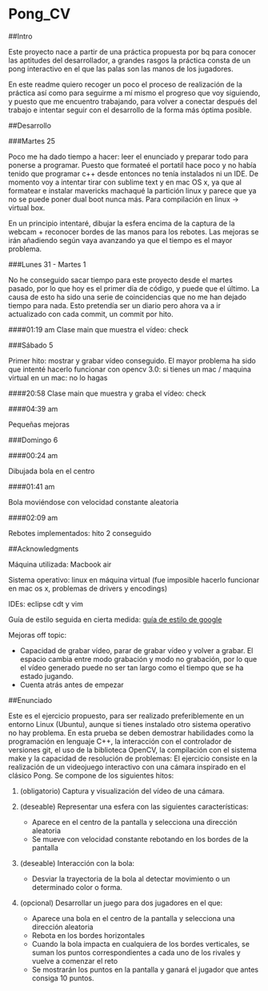 Pong_CV
========================

##Intro

Este proyecto nace a partir de una práctica propuesta por bq para conocer las aptitudes del desarrollador, a grandes rasgos la práctica consta de un pong interactivo en el que las palas son las manos de los jugadores.

En este readme quiero recoger un poco el proceso de realización de la práctica así como para seguirme a mí mismo el progreso que voy siguiendo, y puesto que me encuentro trabajando, para volver a conectar después del trabajo e intentar seguir con el desarrollo de la forma más óptima posible.

##Desarrollo

###Martes 25

Poco me ha dado tiempo a hacer: leer el enunciado y preparar todo para ponerse a programar. Puesto que formateé el portatil hace poco y no había tenido que programar c++ desde entonces no tenía instalados ni un IDE. De momento voy a intentar tirar con sublime text y en mac OS x, ya que al formatear e instalar mavericks machaqué la partición linux y parece que ya no se puede poner dual boot nunca más. Para compilación en linux -> virtual box.

En un principio intentaré, dibujar la esfera encima de la captura de la webcam + reconocer bordes de las manos para los rebotes. Las mejoras se irán añadiendo según vaya avanzando ya que el tiempo es el mayor problema.

###Lunes 31 - Martes 1

No he conseguido sacar tiempo para este proyecto desde el martes pasado, por lo que hoy es el primer día de código, y puede que el último. La causa de esto ha sido una serie de coincidencias que no me han dejado tiempo para nada. Esto pretendía ser un diario pero ahora va a ir actualizado con cada commit, un commit por hito.

####01:19 am 
Clase main que muestra el vídeo: check

###Sábado 5

Primer hito: mostrar y grabar vídeo conseguido. El mayor problema ha sido que intenté hacerlo funcionar con opencv 3.0: si tienes un mac / maquina virtual en un mac: no lo hagas

####20:58 
Clase main que muestra y graba el vídeo: check

####04:39 am

Pequeñas mejoras

###Domingo 6

####00:24 am

Dibujada bola en el centro

####01:41 am

Bola moviéndose con velocidad constante aleatoria

####02:09 am

Rebotes implementados: hito 2 conseguido

##Acknowledgments

Máquina utilizada: Macbook air 

Sistema operativo: linux en máquina virtual (fue imposible hacerlo funcionar en mac os x, problemas de drivers y encodings)

IDEs: eclipse cdt y vim

Guía de estilo seguida en cierta medida: [guía de estilo de google](http://google-styleguide.googlecode.com/svn/trunk/cppguide.xml)

Mejoras off topic:
- Capacidad de grabar vídeo, parar de grabar vídeo y volver a grabar. El espacio cambia entre modo grabación y modo no grabación, por lo que el vídeo generado puede no ser tan largo como el tiempo que se ha estado jugando.
- Cuenta atrás antes de empezar


##Enunciado

Este es el ejercicio propuesto, para ser realizado preferiblemente en un entorno Linux (Ubuntu), aunque si tienes instalado otro sistema operativo no hay problema.
En esta prueba se deben demostrar habilidades como la programación en lenguaje C++, la interacción con el controlador de versiones git, el uso de la biblioteca OpenCV, la compilación con el sistema make y la capacidad de resolución de problemas:
El ejercicio consiste en la realización de un videojuego interactivo con una cámara inspirado en el clásico Pong. Se compone de los siguientes hitos:

1. (obligatorio) Captura y visualización del vídeo de una cámara.

2. (deseable) Representar una esfera con las siguientes características:

	* Aparece en el centro de la pantalla y selecciona una dirección aleatoria
	* Se mueve con velocidad constante rebotando en los bordes de la pantalla

3. (deseable) Interacción con la bola:

	* Desviar la trayectoria de la bola al detectar movimiento o un determinado color o forma.

4. (opcional) Desarrollar un juego para dos jugadores en el que:
	* Aparece una bola en el centro de la pantalla y selecciona una dirección aleatoria
	* Rebota en los bordes horizontales
	* Cuando la bola impacta en cualquiera de los bordes verticales, se suman los puntos correspondientes a
	cada uno de los rivales y vuelve a comenzar el reto
	* Se mostrarán los puntos en la pantalla y ganará el jugador que antes consiga 10 puntos.

